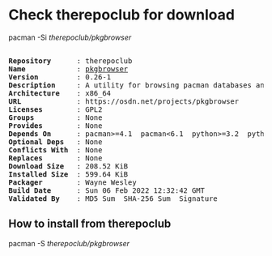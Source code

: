 # Check therepoclub for download

pacman -Si *therepoclub/pkgbrowser*

<div class="highlight"><pre class="highlight"><text>
<b>Repository</b>      : therepoclub
<b>Name</b>            : <a href="../../x86_64/pkgbrowser-0.26-1-x86_64.pkg.tar.zst">pkgbrowser</a>
<b>Version</b>         : 0.26-1
<b>Description</b>     : A utility for browsing pacman databases and the AUR
<b>Architecture</b>    : x86_64
<b>URL</b>             : https://osdn.net/projects/pkgbrowser
<b>Licenses</b>        : GPL2
<b>Groups</b>          : None
<b>Provides</b>        : None
<b>Depends On</b>      : pacman>=4.1  pacman<6.1  python>=3.2  python<3.11  python-pyqt5
<b>Optional Deps</b>   : None
<b>Conflicts With</b>  : None
<b>Replaces</b>        : None
<b>Download Size</b>   : 208.52 KiB
<b>Installed Size</b>  : 599.64 KiB
<b>Packager</b>        : Wayne Wesley <wayne6324@gmail.com>
<b>Build Date</b>      : Sun 06 Feb 2022 12:32:42 GMT
<b>Validated By</b>    : MD5 Sum  SHA-256 Sum  Signature
</text></pre></div>

## How to install from therepoclub

pacman -S *therepoclub/pkgbrowser*
